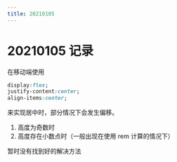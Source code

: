 ```yaml
---
title: 20210105
---
```

# 20210105 记录

在移动端使用

```css
display:flex;
justify-content:center;
align-items:center;
```

来实现居中时，部分情况下会发生偏移。

1. 高度为奇数时
2. 高度存在小数点时（一般出现在使用 rem 计算的情况下）

暂时没有找到好的解决方法